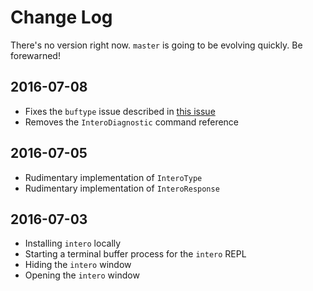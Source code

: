 # Change Log

There's no version right now. `master` is going to be evolving quickly. Be
forewarned!

## 2016-07-08

- Fixes the `buftype` issue described in [this issue](https://github.com/parsonsmatt/intero-neovim/issues/9)
- Removes the `InteroDiagnostic` command reference

## 2016-07-05

- Rudimentary implementation of `InteroType`
- Rudimentary implementation of `InteroResponse`

## 2016-07-03

- Installing `intero` locally
- Starting a terminal buffer process for the `intero` REPL
- Hiding the `intero` window
- Opening the `intero` window
